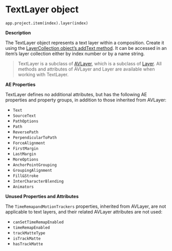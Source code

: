 # TextLayer object

`app.project.item(index).layer(index)`

**Description**

The TextLayer object represents a text layer within a composition. Create it using the [LayerCollection object’s addText method](layercollection.md#layercollection-addtext). It can be accessed in an item’s layer collection either by index number or by a name string.

> TextLayer is a subclass of [AVLayer](avlayer.md#avlayer), which is a subclass of [Layer](layer.md#layer). All methods and attributes of AVLayer and Layer are available when working with TextLayer.

**AE Properties**

TextLayer defines no additional attributes, but has the following AE properties and property groups, in addition to those inherited from AVLayer:

- `Text`
- `SourceText`
- `PathOptions`
- `Path`
- `ReversePath`
- `PerpendicularToPath`
- `ForceAlignment`
- `FirstMargin`
- `LastMargin`
- `MoreOptions`
- `AnchorPointGrouping`
- `GroupingAlignment`
- `Fill&Stroke`
- `InterCharacterBlending`
- `Animators`

**Unused Properties and Attributes**

The `TimeRemapandMotionTrackers` properties, inherited from AVLayer, are not applicable to text layers, and their related AVLayer attributes are not used:

- `canSetTimeRemapEnabled`
- `timeRemapEnabled`
- `trackMatteType`
- `isTrackMatte`
- `hasTrackMatte`
